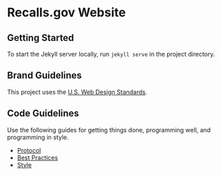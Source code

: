 # Recalls.gov Website

## Getting Started

To start the Jekyll server locally, run `jekyll serve` in the project directory.

## Brand Guidelines

This project uses the [U.S. Web Design Standards](https://playbook.cio.gov/designstandards/).

## Code Guidelines

Use the following guides for getting things done, programming well, and
programming in style.

* [Protocol](http://github.com/thoughtbot/guides/blob/master/protocol)
* [Best Practices](http://github.com/thoughtbot/guides/blob/master/best-practices)
* [Style](http://github.com/thoughtbot/guides/blob/master/style)
